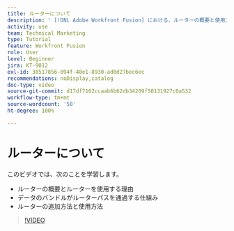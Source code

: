 ```yaml
---
title: ルーターについて
description: ' [!DNL Adobe Workfront Fusion] における、ルーターの概要と使用方法、データのバンドルがルーターのパスを渡す方法、ルーターを追加して使用する方法について説明します。'
activity: use
team: Technical Marketing
type: Tutorial
feature: Workfront Fusion
role: User
level: Beginner
jira: KT-9012
exl-id: 38517856-094f-48e1-8930-ad0d27bec6ec
recommendations: noDisplay,catalog
doc-type: video
source-git-commit: d17df7162ccaab6b62db34209f50131927c0a532
workflow-type: tm+mt
source-wordcount: '58'
ht-degree: 100%

---
```


# ルーターについて

このビデオでは、次のことを学習します。

* ルーターの概要とルーターを使用する理由
* データのバンドルがルーターパスを通過する仕組み
* ルーターの追加方法と使用方法

>[!VIDEO](https://video.tv.adobe.com/v/335271/?quality=12&learn=on&enablevpops)
